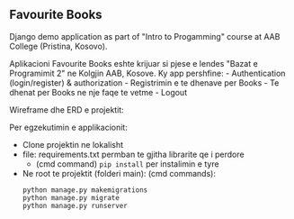 ## Favourite Books
Django demo application as part of  "Intro to Progamming" course at AAB College (Pristina, Kosovo).

Aplikacioni Favourite Books eshte krijuar si pjese e lendes "Bazat e Programimit 2" ne Kolgjin AAB, Kosove. 
Ky app pershfine:
    - Authentication (login/register) & authorization
    - Registrimin e te dhenave per Books
    - Te dhenat per Books ne nje faqe te vetme 
    - Logout

Wireframe dhe ERD e projektit:


Per egzekutimin e applikacionit:
 - Clone projektin ne lokalisht
 - file: requirements.txt permban te gjitha librarite qe i perdore
    - (cmd command) `pip install` per instalimin e tyre
 - Ne root te projektit (folderi main):
    (cmd commands):
    ```
    python manage.py makemigrations
    python manage.py migrate
    python manage.py runserver
    ```